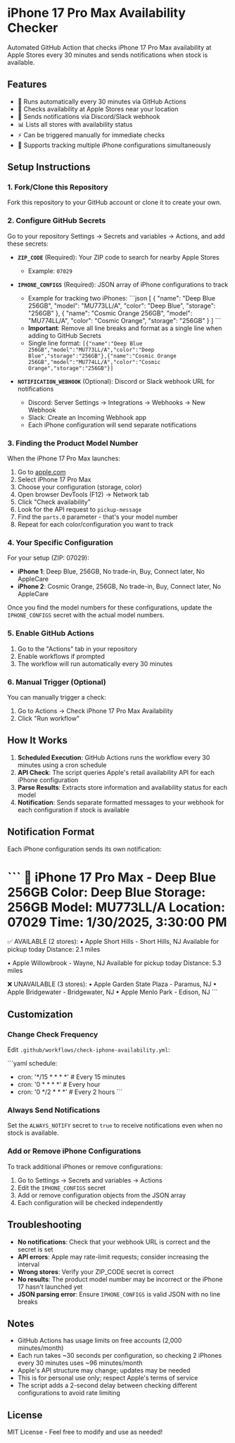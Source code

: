 # iPhone 17 Pro Max Availability Checker

Automated GitHub Action that checks iPhone 17 Pro Max availability at Apple Stores every 30 minutes and sends notifications when stock is available.

## Features

- 🔄 Runs automatically every 30 minutes via GitHub Actions
- 📍 Checks availability at Apple Stores near your location
- 🔔 Sends notifications via Discord/Slack webhook
- 📊 Lists all stores with availability status
- ⚡ Can be triggered manually for immediate checks
- 🎨 Supports tracking multiple iPhone configurations simultaneously

## Setup Instructions

### 1. Fork/Clone this Repository

Fork this repository to your GitHub account or clone it to create your own.

### 2. Configure GitHub Secrets

Go to your repository Settings → Secrets and variables → Actions, and add these secrets:

- **`ZIP_CODE`** (Required): Your ZIP code to search for nearby Apple Stores
  - Example: `07029`

- **`IPHONE_CONFIGS`** (Required): JSON array of iPhone configurations to track
  - Example for tracking two iPhones:
  \`\`\`json
  [
    {
      "name": "Deep Blue 256GB",
      "model": "MU773LL/A",
      "color": "Deep Blue",
      "storage": "256GB"
    },
    {
      "name": "Cosmic Orange 256GB",
      "model": "MU774LL/A",
      "color": "Cosmic Orange",
      "storage": "256GB"
    }
  ]
  \`\`\`
  - **Important**: Remove all line breaks and format as a single line when adding to GitHub Secrets
  - Single line format: `[{"name":"Deep Blue 256GB","model":"MU773LL/A","color":"Deep Blue","storage":"256GB"},{"name":"Cosmic Orange 256GB","model":"MU774LL/A","color":"Cosmic Orange","storage":"256GB"}]`

- **`NOTIFICATION_WEBHOOK`** (Optional): Discord or Slack webhook URL for notifications
  - Discord: Server Settings → Integrations → Webhooks → New Webhook
  - Slack: Create an Incoming Webhook app
  - Each iPhone configuration will send separate notifications

### 3. Finding the Product Model Number

When the iPhone 17 Pro Max launches:

1. Go to [apple.com](https://www.apple.com/shop/buy-iphone)
2. Select iPhone 17 Pro Max
3. Choose your configuration (storage, color)
4. Open browser DevTools (F12) → Network tab
5. Click "Check availability"
6. Look for the API request to `pickup-message`
7. Find the `parts.0` parameter - that's your model number
8. Repeat for each color/configuration you want to track

### 4. Your Specific Configuration

For your setup (ZIP: 07029):
- **iPhone 1**: Deep Blue, 256GB, No trade-in, Buy, Connect later, No AppleCare
- **iPhone 2**: Cosmic Orange, 256GB, No trade-in, Buy, Connect later, No AppleCare

Once you find the model numbers for these configurations, update the `IPHONE_CONFIGS` secret with the actual model numbers.

### 5. Enable GitHub Actions

1. Go to the "Actions" tab in your repository
2. Enable workflows if prompted
3. The workflow will run automatically every 30 minutes

### 6. Manual Trigger (Optional)

You can manually trigger a check:
1. Go to Actions → Check iPhone 17 Pro Max Availability
2. Click "Run workflow"

## How It Works

1. **Scheduled Execution**: GitHub Actions runs the workflow every 30 minutes using a cron schedule
2. **API Check**: The script queries Apple's retail availability API for each iPhone configuration
3. **Parse Results**: Extracts store information and availability status for each model
4. **Notification**: Sends separate formatted messages to your webhook for each configuration if stock is available

## Notification Format

Each iPhone configuration sends its own notification:

\`\`\`
📱 iPhone 17 Pro Max - Deep Blue 256GB
Color: Deep Blue
Storage: 256GB
Model: MU773LL/A
Location: 07029
Time: 1/30/2025, 3:30:00 PM
==================================================

✅ AVAILABLE (2 stores):
  • Apple Short Hills - Short Hills, NJ
    Available for pickup today
    Distance: 2.1 miles

  • Apple Willowbrook - Wayne, NJ
    Available for pickup today
    Distance: 5.3 miles

❌ UNAVAILABLE (3 stores):
  • Apple Garden State Plaza - Paramus, NJ
  • Apple Bridgewater - Bridgewater, NJ
  • Apple Menlo Park - Edison, NJ
\`\`\`

## Customization

### Change Check Frequency

Edit `.github/workflows/check-iphone-availability.yml`:

\`\`\`yaml
schedule:
  - cron: '*/15 * * * *'  # Every 15 minutes
  - cron: '0 * * * *'     # Every hour
  - cron: '0 */2 * * *'   # Every 2 hours
\`\`\`

### Always Send Notifications

Set the `ALWAYS_NOTIFY` secret to `true` to receive notifications even when no stock is available.

### Add or Remove iPhone Configurations

To track additional iPhones or remove configurations:
1. Go to Settings → Secrets and variables → Actions
2. Edit the `IPHONE_CONFIGS` secret
3. Add or remove configuration objects from the JSON array
4. Each configuration will be checked independently

## Troubleshooting

- **No notifications**: Check that your webhook URL is correct and the secret is set
- **API errors**: Apple may rate-limit requests; consider increasing the interval
- **Wrong stores**: Verify your ZIP_CODE secret is correct
- **No results**: The product model number may be incorrect or the iPhone 17 hasn't launched yet
- **JSON parsing error**: Ensure `IPHONE_CONFIGS` is valid JSON with no line breaks

## Notes

- GitHub Actions has usage limits on free accounts (2,000 minutes/month)
- Each run takes ~30 seconds per configuration, so checking 2 iPhones every 30 minutes uses ~96 minutes/month
- Apple's API structure may change; updates may be needed
- This is for personal use only; respect Apple's terms of service
- The script adds a 2-second delay between checking different configurations to avoid rate limiting

## License

MIT License - Feel free to modify and use as needed!
